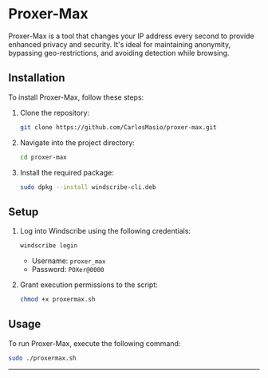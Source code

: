 # Proxer-Max

Proxer-Max is a tool that changes your IP address every second to provide enhanced privacy and security. It's ideal for maintaining anonymity, bypassing geo-restrictions, and avoiding detection while browsing.

## Installation

To install Proxer-Max, follow these steps:

1. Clone the repository:

   ```bash
   git clone https://github.com/CarlosMasio/proxer-max.git
   ```

2. Navigate into the project directory:

   ```bash
   cd proxer-max
   ```

3. Install the required package:

   ```bash
   sudo dpkg --install windscribe-cli.deb
   ```

## Setup

1. Log into Windscribe using the following credentials:

   ```bash
   windscribe login
   ```

   - Username: `proxer_max`
   - Password: `POXer@0000`

2. Grant execution permissions to the script:

   ```bash
   chmod +x proxermax.sh
   ```

## Usage

To run Proxer-Max, execute the following command:

```bash
sudo ./proxermax.sh
```

---
